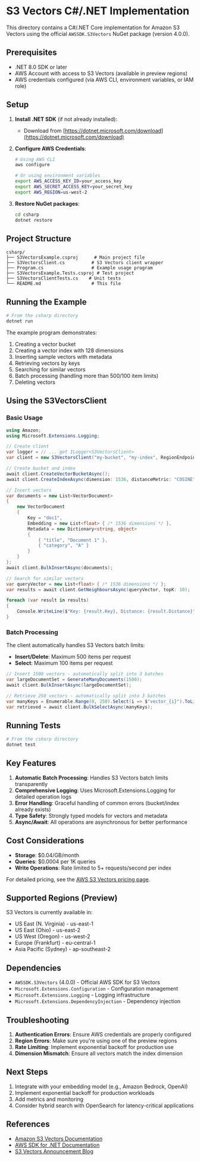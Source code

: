 # S3 Vectors C#/.NET Implementation

This directory contains a C#/.NET Core implementation for Amazon S3 Vectors using the official `AWSSDK.S3Vectors` NuGet package (version 4.0.0).

## Prerequisites

- .NET 8.0 SDK or later
- AWS Account with access to S3 Vectors (available in preview regions)
- AWS credentials configured (via AWS CLI, environment variables, or IAM role)

## Setup

1. **Install .NET SDK** (if not already installed):
   - Download from [https://dotnet.microsoft.com/download](https://dotnet.microsoft.com/download)

2. **Configure AWS Credentials**:
   ```bash
   # Using AWS CLI
   aws configure

   # Or using environment variables
   export AWS_ACCESS_KEY_ID=your_access_key
   export AWS_SECRET_ACCESS_KEY=your_secret_key
   export AWS_REGION=us-west-2
   ```

3. **Restore NuGet packages**:
   ```bash
   cd csharp
   dotnet restore
   ```

## Project Structure

```
csharp/
├── S3VectorsExample.csproj      # Main project file
├── S3VectorsClient.cs          # S3 Vectors client wrapper
├── Program.cs                  # Example usage program
├── S3VectorsExample.Tests.csproj # Test project
├── S3VectorsClientTests.cs    # Unit tests
└── README.md                   # This file
```

## Running the Example

```bash
# From the csharp directory
dotnet run
```

The example program demonstrates:
1. Creating a vector bucket
2. Creating a vector index with 128 dimensions
3. Inserting sample vectors with metadata
4. Retrieving vectors by keys
5. Searching for similar vectors
6. Batch processing (handling more than 500/100 item limits)
7. Deleting vectors

## Using the S3VectorsClient

### Basic Usage

```csharp
using Amazon;
using Microsoft.Extensions.Logging;

// Create client
var logger = // ... get ILogger<S3VectorsClient>
var client = new S3VectorsClient("my-bucket", "my-index", RegionEndpoint.USWest2, logger);

// Create bucket and index
await client.CreateVectorBucketAsync();
await client.CreateIndexAsync(dimension: 1536, distanceMetric: "COSINE");

// Insert vectors
var documents = new List<VectorDocument>
{
    new VectorDocument
    {
        Key = "doc1",
        Embedding = new List<float> { /* 1536 dimensions */ },
        Metadata = new Dictionary<string, object>
        {
            { "title", "Document 1" },
            { "category", "A" }
        }
    }
};
await client.BulkInsertAsync(documents);

// Search for similar vectors
var queryVector = new List<float> { /* 1536 dimensions */ };
var results = await client.GetNeighboursAsync(queryVector, topK: 10);

foreach (var result in results)
{
    Console.WriteLine($"Key: {result.Key}, Distance: {result.Distance}");
}
```

### Batch Processing

The client automatically handles S3 Vectors batch limits:
- **Insert/Delete**: Maximum 500 items per request
- **Select**: Maximum 100 items per request

```csharp
// Insert 1500 vectors - automatically split into 3 batches
var largeDocumentSet = GenerateManyDocuments(1500);
await client.BulkInsertAsync(largeDocumentSet);

// Retrieve 250 vectors - automatically split into 3 batches
var manyKeys = Enumerable.Range(0, 250).Select(i => $"vector_{i}").ToList();
var retrieved = await client.BulkSelectAsync(manyKeys);
```

## Running Tests

```bash
# From the csharp directory
dotnet test
```

## Key Features

1. **Automatic Batch Processing**: Handles S3 Vectors batch limits transparently
2. **Comprehensive Logging**: Uses Microsoft.Extensions.Logging for detailed operation logs
3. **Error Handling**: Graceful handling of common errors (bucket/index already exists)
4. **Type Safety**: Strongly typed models for vectors and metadata
5. **Async/Await**: All operations are asynchronous for better performance

## Cost Considerations

- **Storage**: $0.04/GB/month
- **Queries**: $0.0004 per 1K queries
- **Write Operations**: Rate limited to 5+ requests/second per index

For detailed pricing, see the [AWS S3 Vectors pricing page](https://aws.amazon.com/s3/pricing/).

## Supported Regions (Preview)

S3 Vectors is currently available in:
- US East (N. Virginia) - us-east-1
- US East (Ohio) - us-east-2
- US West (Oregon) - us-west-2
- Europe (Frankfurt) - eu-central-1
- Asia Pacific (Sydney) - ap-southeast-2

## Dependencies

- `AWSSDK.S3Vectors` (4.0.0) - Official AWS SDK for S3 Vectors
- `Microsoft.Extensions.Configuration` - Configuration management
- `Microsoft.Extensions.Logging` - Logging infrastructure
- `Microsoft.Extensions.DependencyInjection` - Dependency injection

## Troubleshooting

1. **Authentication Errors**: Ensure AWS credentials are properly configured
2. **Region Errors**: Make sure you're using one of the preview regions
3. **Rate Limiting**: Implement exponential backoff for production use
4. **Dimension Mismatch**: Ensure all vectors match the index dimension

## Next Steps

1. Integrate with your embedding model (e.g., Amazon Bedrock, OpenAI)
2. Implement exponential backoff for production workloads
3. Add metrics and monitoring
4. Consider hybrid search with OpenSearch for latency-critical applications

## References

- [Amazon S3 Vectors Documentation](https://docs.aws.amazon.com/AmazonS3/latest/userguide/s3-vectors-getting-started.html)
- [AWS SDK for .NET Documentation](https://docs.aws.amazon.com/sdk-for-net/v3/developer-guide/)
- [S3 Vectors Announcement Blog](https://aws.amazon.com/blogs/aws/introducing-amazon-s3-vectors-first-cloud-storage-with-native-vector-support-at-scale/)